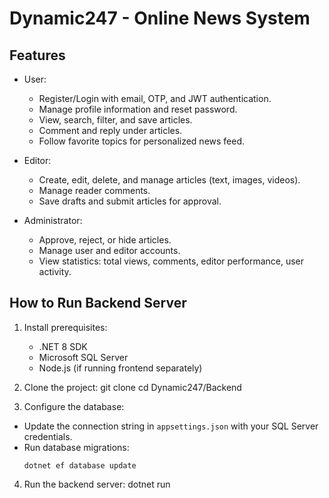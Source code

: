 # Dynamic247 - Online News System

## Features
- User:
  - Register/Login with email, OTP, and JWT authentication.
  - Manage profile information and reset password.
  - View, search, filter, and save articles.
  - Comment and reply under articles.
  - Follow favorite topics for personalized news feed.

- Editor:
  - Create, edit, delete, and manage articles (text, images, videos).
  - Manage reader comments.
  - Save drafts and submit articles for approval.

- Administrator:
  - Approve, reject, or hide articles.
  - Manage user and editor accounts.
  - View statistics: total views, comments, editor performance, user activity.

## How to Run Backend Server
1. Install prerequisites:
   - .NET 8 SDK
   - Microsoft SQL Server
   - Node.js (if running frontend separately)

2. Clone the project:
git clone <repository-url>
cd Dynamic247/Backend


3. Configure the database:
- Update the connection string in `appsettings.json` with your SQL Server credentials.
- Run database migrations:
  ```
  dotnet ef database update
  ```

4. Run the backend server:
dotnet run
